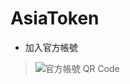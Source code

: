 # AsiaToken

* 加入官方帳號
> ![官方帳號 QR Code](http://store-images.s-microsoft.com/image/apps.37596.9007199266243461.0dd0004f-8d6b-46f1-9755-2b560130fb71.fed87ed8-be2d-4ebe-b68b-7ad310de332f)
